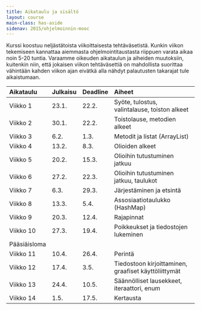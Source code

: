 ```yaml
---
title: Aikataulu ja sisältö
layout: course
main-class: has-aside
sidenav: 2015/ohjelmoinnin-mooc
---
```


Kurssi koostuu neljästätoista viikoittaisesta tehtäväsetistä. 
Kunkin viikon tekemiseen kannattaa aiemmasta ohjelmointitaustasta riippuen varata aikaa noin 5-20 tuntia. 
Varaamme oikeuden aikataulun ja aiheiden muutoksiin, kuitenkin niin, että jokaisen viikon tehtäväsettiä on mahdollista suorittaa vähintään kahden viikon ajan eivätkä alla nähdyt palautusten takarajat tule aikaistumaan.

Aikataulu  | Julkaisu  | Deadline | Aiheet
:--------- |:--------- |:-------- |:-------
Viikko 1   | 23.1.     | 22.2.     |  Syöte, tulostus, valintalause, toiston alkeet
Viikko 2   | 30.1.     | 22.2.     |  Toistolause, metodien alkeet
Viikko 3   | 6.2.      | 1.3.      |  Metodit ja listat (ArrayList)
Viikko 4   | 13.2.     | 8.3.      |  Olioiden alkeet
Viikko 5   | 20.2.     | 15.3.     |  Olioihin tutustuminen jatkuu
Viikko 6   | 27.2.     | 22.3.     |  Olioihin tutustuminen jatkuu, taulukot
Viikko 7   | 6.3.      | 29.3.     |  Järjestäminen ja etsintä
Viikko 8   | 13.3.     | 5.4.      |  Assosiaatio&shy;taulukko (HashMap)
Viikko 9   | 20.3.     | 12.4.     |  Rajapinnat
Viikko 10  | 27.3.     | 19.4.     |  Poikkeukset ja tiedostojen lukeminen
Pääsiäisloma |||
Viikko 11  | 10.4.     | 26.4.     |  Perintä
Viikko 12  | 17.4.     | 3.5.      |  Tiedostoon kirjoittaminen, graafiset käyttöliittymät
Viikko 13  | 24.4.     | 10.5.     |  Säännölliset lausekkeet, iteraattori, enum
Viikko 14  | 1.5.      | 17.5.     |  Kertausta
